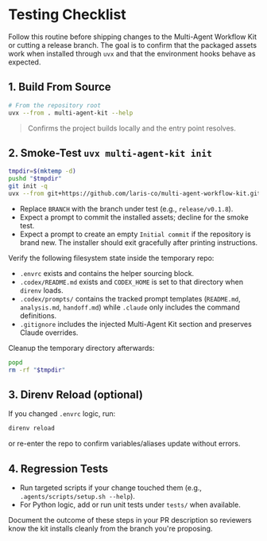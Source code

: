 # Testing Checklist

Follow this routine before shipping changes to the Multi-Agent Workflow Kit or
cutting a release branch. The goal is to confirm that the packaged assets work
when installed through `uvx` and that the environment hooks behave as expected.

## 1. Build From Source
```bash
# From the repository root
uvx --from . multi-agent-kit --help
```
> Confirms the project builds locally and the entry point resolves.

## 2. Smoke-Test `uvx multi-agent-kit init`
```bash
tmpdir=$(mktemp -d)
pushd "$tmpdir"
git init -q
uvx --from git+https://github.com/laris-co/multi-agent-workflow-kit.git@BRANCH multi-agent-kit init
```
- Replace `BRANCH` with the branch under test (e.g., `release/v0.1.8`).
- Expect a prompt to commit the installed assets; decline for the smoke test.
- Expect a prompt to create an empty `Initial commit` if the repository is brand
  new. The installer should exit gracefully after printing instructions.

Verify the following filesystem state inside the temporary repo:
- `.envrc` exists and contains the helper sourcing block.
- `.codex/README.md` exists and `CODEX_HOME` is set to that directory when
  `direnv` loads.
- `.codex/prompts/` contains the tracked prompt templates (`README.md`,
  `analysis.md`, `handoff.md`) while `.claude` only includes the command
  definitions.
- `.gitignore` includes the injected Multi-Agent Kit section and preserves
  Claude overrides.

Cleanup the temporary directory afterwards:
```bash
popd
rm -rf "$tmpdir"
```

## 3. Direnv Reload (optional)
If you changed `.envrc` logic, run:
```bash
direnv reload
```
or re-enter the repo to confirm variables/aliases update without errors.

## 4. Regression Tests
- Run targeted scripts if your change touched them (e.g.,
  `.agents/scripts/setup.sh --help`).
- For Python logic, add or run unit tests under `tests/` when available.

Document the outcome of these steps in your PR description so reviewers know the
kit installs cleanly from the branch you're proposing.

